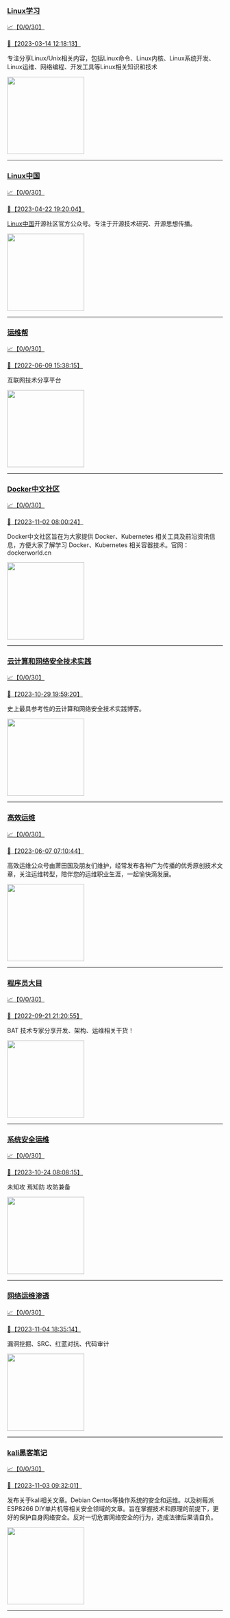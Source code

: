 
### [Linux学习](http://wechat.doonsec.com/wechat_echarts/?biz=MzI4MDEwNzAzNg==)

[:chart_with_upwards_trend:【0/0/30】](http://wechat.doonsec.com/wechat_echarts/?biz=MzI4MDEwNzAzNg==)

[:camera_flash:【2023-03-14 12:18:13】](https://mp.weixin.qq.com/s?__biz=MzI4MDEwNzAzNg==&mid=2649460110&idx=2&sn=d76412a9e0687ffe50c359ea4332a1a2&chksm=f3a2acfdc4d525ebb2f44288f886f46ce16507e0305ee1fcc74cb305757dd68610e87f461665&scene=27#wechat_redirect)

专注分享Linux/Unix相关内容，包括Linux命令、Linux内核、Linux系统开发、Linux运维、网络编程、开发工具等Linux相关知识和技术

<img align="top" width="180" src="http://open.weixin.qq.com/qr/code?username=gh_cb990d3ccd5f" alt="" />

---


### [Linux中国](http://wechat.doonsec.com/wechat_echarts/?biz=MjM5NjQ4MjYwMQ==)

[:chart_with_upwards_trend:【0/0/30】](http://wechat.doonsec.com/wechat_echarts/?biz=MjM5NjQ4MjYwMQ==)

[:camera_flash:【2023-04-22 19:20:04】](https://mp.weixin.qq.com/s?__biz=MjM5NjQ4MjYwMQ==&mid=2664678930&idx=3&sn=e1cd00ae476511afb34f4785124fb41a&chksm=bdcffd548ab87442b492af73b3af4e275b5439bd53b739798b806ed6947ab03e47e8efbe9a59&scene=27#wechat_redirect)

[Linux中国](https://linux.cn/)开源社区官方公众号。专注于开源技术研究、开源思想传播。

<img align="top" width="180" src="http://open.weixin.qq.com/qr/code?username=gh_52ef55f8adfd" alt="" />

---


### [运维帮](http://wechat.doonsec.com/wechat_echarts/?biz=MzA3MzYwNjQ3NA==)

[:chart_with_upwards_trend:【0/0/30】](http://wechat.doonsec.com/wechat_echarts/?biz=MzA3MzYwNjQ3NA==)

[:camera_flash:【2022-06-09 15:38:15】](https://mp.weixin.qq.com/s?__biz=MzA3MzYwNjQ3NA==&mid=2651301005&idx=1&sn=591c720a722d1091269049b822fa468b&chksm=84ff70a8b388f9beca2bbd95f4aa3fe7cb5fcb95b2b822a01b29b2a778b1a50d3ae19a0f9b3b&scene=27&key=3820ae6439ecdd67569d451dccff2df72725e4e22c34cf0a6ddd9a37045228bd9e958856d57127a3f0f2522acca0e50d1b9db03eea86dde0680fbf05e411e63a283bfecaed40196b0ed89737b29cc623c841187edc0bd2d4550f25978018b7b304803ce91e21d90c852d7aba839600f479f9b865321cb8c5435b0cd4edb5a8b0&ascene=15&uin=NTY2NTA4NjQ%3D&devicetype=Windows+Server+2016+x64&version=63060012&lang=zh_CN&session_us=gh_fc624022782d&exportkey=AxkXZwZaGn73CaYoM3ekAIk%3D&acctmode=0&pass_ticket=LY1K1kgm7M57xazR8DnzDx%2BiXiK1JFuyFgS5dcc8bbJqloaGfg67cPFCEdwYtoyz&wx_header=0&fontgear=2&scene=27#wechat_redirect)

互联网技术分享平台

<img align="top" width="180" src="http://open.weixin.qq.com/qr/code?username=gh_445a39329cd8" alt="" />

---


### [Docker中文社区](http://wechat.doonsec.com/wechat_echarts/?biz=MzI1NzI5NDM4Mw==)

[:chart_with_upwards_trend:【0/0/30】](http://wechat.doonsec.com/wechat_echarts/?biz=MzI1NzI5NDM4Mw==)

[:camera_flash:【2023-11-02 08:00:24】](https://mp.weixin.qq.com/s?__biz=MzI1NzI5NDM4Mw==&mid=2247496210&idx=1&sn=f982238879fbb0efdaab448a48007cfa&chksm=ea1b1b52dd6c92446b6fae28fe7ec0a72cc2bd781f356734c44365ff99518a84246e7de5dee9&scene=27#wechat_redirect)

Docker中文社区旨在为大家提供 Docker、Kubernetes 相关工具及前沿资讯信息，方便大家了解学习 Docker、Kubernetes 相关容器技术。官网：dockerworld.cn

<img align="top" width="180" src="http://open.weixin.qq.com/qr/code?username=gh_8620cb9f61a5" alt="" />

---


### [云计算和网络安全技术实践](http://wechat.doonsec.com/wechat_echarts/?biz=MzA3MjM5MDc2Nw==)

[:chart_with_upwards_trend:【0/0/30】](http://wechat.doonsec.com/wechat_echarts/?biz=MzA3MjM5MDc2Nw==)

[:camera_flash:【2023-10-29 19:59:20】](https://mp.weixin.qq.com/s?__biz=MzA3MjM5MDc2Nw==&mid=2650748000&idx=1&sn=880642558e5583ac51f3c135a592b9bc&chksm=87149560b0631c768e8a404d5eab66e7bb5e94d1a6b7022efe5c61347619a258a065ef08aded&scene=27#wechat_redirect)

史上最具参考性的云计算和网络安全技术实践博客。

<img align="top" width="180" src="http://open.weixin.qq.com/qr/code?username=gh_34d6b0cb5633" alt="" />

---


### [高效运维](http://wechat.doonsec.com/wechat_echarts/?biz=MzA4Nzg5Nzc5OA==)

[:chart_with_upwards_trend:【0/0/30】](http://wechat.doonsec.com/wechat_echarts/?biz=MzA4Nzg5Nzc5OA==)

[:camera_flash:【2023-06-07 07:10:44】](https://mp.weixin.qq.com/s?__biz=MzA4Nzg5Nzc5OA==&mid=2651734637&idx=4&sn=2e47f69f965e98f599fed75ddb3837ef&chksm=8bc881c4bcbf08d2df71b5670c0499709a5281229287b15d178de64108ac464cd1f023287884&scene=27#wechat_redirect)

高效运维公众号由萧田国及朋友们维护，经常发布各种广为传播的优秀原创技术文章，关注运维转型，陪伴您的运维职业生涯，一起愉快滴发展。

<img align="top" width="180" src="http://open.weixin.qq.com/qr/code?username=gh_0fdeda7cb50a" alt="" />

---


### [程序员大目](http://wechat.doonsec.com/wechat_echarts/?biz=MzI4ODQ3NjE2OA==)

[:chart_with_upwards_trend:【0/0/30】](http://wechat.doonsec.com/wechat_echarts/?biz=MzI4ODQ3NjE2OA==)

[:camera_flash:【2022-09-21 21:20:55】](https://mp.weixin.qq.com/s?__biz=MzI4ODQ3NjE2OA==&mid=2247500356&idx=1&sn=69754a844e3a51a5427a0efec6aa45bd&chksm=ec3f5f23db48d6353810ef9157baf1fc90adbd884423aba73bd00450e5e6777e6e46dbe30489&scene=27&key=512fb80aa4f22d2a8ac8a7af6059d9b697eaef75ed0476d4690fc363cab93d636f7775d20d20fd3b1cd8bc051e62783ef79a2497a6b927846f0446f0af1324426177ebc087d480f11223e6aa409b2a26ab3d9ac220856bd51003dc89dc5306590dc812175fea69cf84266821b6f428181384d29a2d5a699f58c3d897ce4f980a&ascene=15&uin=MTA3Mzc3OTIzNQ%3D%3D&devicetype=Windows+Server+2016+x64&version=63070517&lang=zh_CN&session_us=gh_5f81484d311e&exportkey=AfaIj87lbeDD6CwHew4i%2FSM%3D&acctmode=0&pass_ticket=nP6spRM8hMyiazMifMuFetRdSji3u6F4iU1PoNglFE6zGbwDRWX%2F4QyvCBMQQBay&wx_header=0&fontgear=2&scene=27#wechat_redirect)

BAT 技术专家分享开发、架构、运维相关干货！

<img align="top" width="180" src="http://open.weixin.qq.com/qr/code?username=gh_e6849e368b5f" alt="" />

---


### [系统安全运维](http://wechat.doonsec.com/wechat_echarts/?biz=Mzk0NjE0NDc5OQ==)

[:chart_with_upwards_trend:【0/0/30】](http://wechat.doonsec.com/wechat_echarts/?biz=Mzk0NjE0NDc5OQ==)

[:camera_flash:【2023-10-24 08:08:15】](https://mp.weixin.qq.com/s?__biz=Mzk0NjE0NDc5OQ==&mid=2247522018&idx=2&sn=8f5de994cd2a55fadc2cdfefea81e58f&chksm=c3084592f47fcc842085522ef35c8dd33ae1d41c0d9b15693745830d4fc718388dad19e94190&scene=27#wechat_redirect)

未知攻 焉知防 攻防兼备

<img align="top" width="180" src="http://open.weixin.qq.com/qr/code?username=gh_2c298b630170" alt="" />

---


### [网络运维渗透](http://wechat.doonsec.com/wechat_echarts/?biz=MzA3MjMxODUwNg==)

[:chart_with_upwards_trend:【0/0/30】](http://wechat.doonsec.com/wechat_echarts/?biz=MzA3MjMxODUwNg==)

[:camera_flash:【2023-11-04 18:35:14】](https://mp.weixin.qq.com/s?__biz=MzA3MjMxODUwNg==&mid=2247486238&idx=1&sn=0efca0b07db39f9a8d86725698bcce75&chksm=9f21605ba856e94d2ecc988f17451a5871855b8a2a3b0711a0577160978fb40778b0a752ca2f&scene=27#wechat_redirect)

漏洞挖掘、SRC、红蓝对抗、代码审计

<img align="top" width="180" src="http://open.weixin.qq.com/qr/code?username=gh_304f5239b3b0" alt="" />

---


### [kali黑客笔记](http://wechat.doonsec.com/wechat_echarts/?biz=MzkxMzIwNTY1OA==)

[:chart_with_upwards_trend:【0/0/30】](http://wechat.doonsec.com/wechat_echarts/?biz=MzkxMzIwNTY1OA==)

[:camera_flash:【2023-11-03 09:32:01】](https://mp.weixin.qq.com/s?__biz=MzkxMzIwNTY1OA==&mid=2247500881&idx=1&sn=cfca4c03e3fcd9d4ef18cffc52c44eeb&chksm=c103b4a4f6743db26946387a67cd0c0ffaa7f26217ec7853b6ee918ebb3f9b09e3503ee3e264&scene=27#wechat_redirect)

发布关于kali相关文章。Debian Centos等操作系统的安全和运维。以及树莓派 ESP8266 DIY单片机等相关安全领域的文章。旨在掌握技术和原理的前提下，更好的保护自身网络安全。反对一切危害网络安全的行为，造成法律后果请自负。

<img align="top" width="180" src="http://open.weixin.qq.com/qr/code?username=gh_fbcaf351ddc1" alt="" />

---

